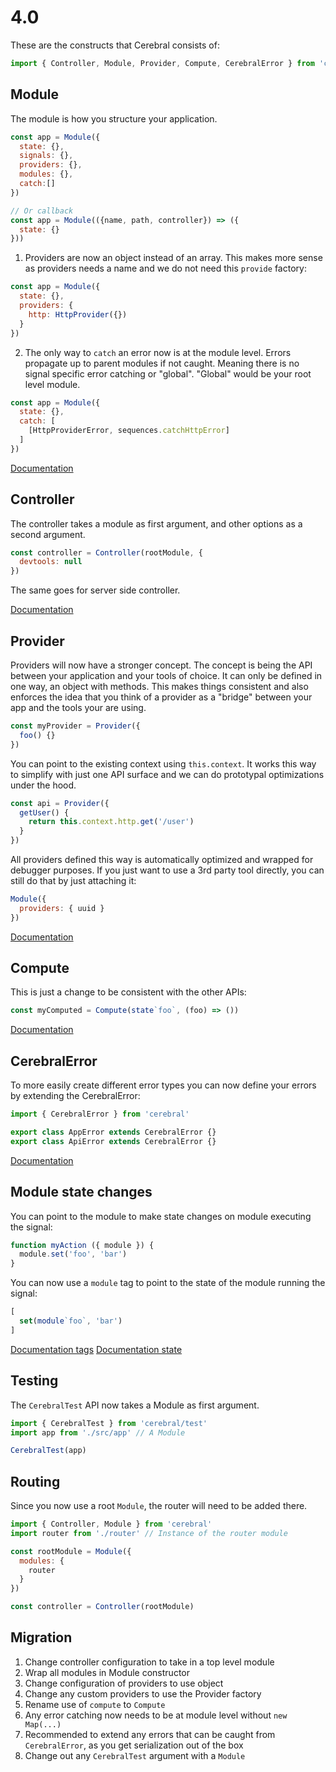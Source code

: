 # 4.0

These are the constructs that Cerebral consists of:

```js
import { Controller, Module, Provider, Compute, CerebralError } from 'cerebral'
```

## Module
The module is how you structure your application.

```js
const app = Module({
  state: {},
  signals: {},
  providers: {},
  modules: {},
  catch:[]
})

// Or callback
const app = Module(({name, path, controller}) => ({
  state: {}
}))
```

1. Providers are now an object instead of an array. This makes more sense as providers needs a name and we do not need this `provide` factory:

```js
const app = Module({
  state: {},
  providers: {
    http: HttpProvider({})
  }
})
```

2. The only way to `catch` an error now is at the module level. Errors propagate up to parent modules if not caught. Meaning there is no signal specific error catching or "global". "Global" would be your root level module.

```js
const app = Module({
  state: {},
  catch: [
    [HttpProviderError, sequences.catchHttpError]
  ]
})
```

[Documentation](/docs/api/module)

## Controller
The controller takes a module as first argument, and other options as a second argument.

```js
const controller = Controller(rootModule, {
  devtools: null
})
```

The same goes for server side controller.

[Documentation](/docs/api/controller)

## Provider
Providers will now have a stronger concept. The concept is being the API between your application and your tools of choice. It can only be defined in one way, an object with methods. This makes things consistent and also enforces the idea that you think of a provider as a "bridge" between your app and the tools your are using.

```js
const myProvider = Provider({
  foo() {}
})
```

You can point to the existing context using `this.context`. It works this way to simplify with just one API surface and we can do prototypal optimizations under the hood.

```js
const api = Provider({
  getUser() {
    return this.context.http.get('/user')
  }
})
```

All providers defined this way is automatically optimized and wrapped for debugger purposes. If you just want to use a 3rd party tool directly, you can still do that by just attaching it:

```js
Module({
  providers: { uuid }
})
```

[Documentation](/docs/api/providers)

## Compute

This is just a change to be consistent with the other APIs:

```js
const myComputed = Compute(state`foo`, (foo) => ())
```

[Documentation](/docs/api/compute)

## CerebralError
To more easily create different error types you can now define your errors by extending the CerebralError:

```js
import { CerebralError } from 'cerebral'

export class AppError extends CerebralError {}
export class ApiError extends CerebralError {}
```

[Documentation](/docs/api/error)

## Module state changes
You can point to the module to make state changes on module executing the signal:

```js
function myAction ({ module }) {
  module.set('foo', 'bar')
}
```
You can now use a `module` tag to point to the state of the module running the signal:

```js
[
  set(module`foo`, 'bar')
]
```

[Documentation tags](/docs/api/tags)
[Documentation state](/docs/api/state)

## Testing
The `CerebralTest` API now takes a Module as first argument.

```js
import { CerebralTest } from 'cerebral/test'
import app from './src/app' // A Module

CerebralTest(app)
```

## Routing
Since you now use a root `Module`, the router will need to be added there.

```js
import { Controller, Module } from 'cerebral'
import router from './router' // Instance of the router module

const rootModule = Module({
  modules: {
    router
  }
})

const controller = Controller(rootModule)
```

## Migration

1. Change controller configuration to take in a top level module
2. Wrap all modules in Module constructor
3. Change configuration of providers to use object
4. Change any custom providers to use the Provider factory
5. Rename use of `compute` to `Compute`
6. Any error catching now needs to be at module level without `new Map(...)`
7. Recommended to extend any errors that can be caught from `CerebralError`, as you get serialization out of the box
8. Change out any `CerebralTest` argument with a `Module`
